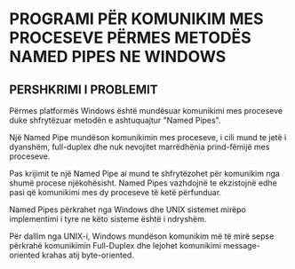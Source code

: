 # PROGRAMI PËR KOMUNIKIM MES PROCESEVE PËRMES METODËS NAMED PIPES NE WINDOWS

## PERSHKRIMI I PROBLEMIT


Përmes platformës Windows është mundësuar komunikimi mes proceseve duke shfrytëzuar metodën e ashtuquajtur &quot;Named Pipes&quot;.

Një Named Pipe mundëson komunikimin mes proceseve, i cili mund te jetë i dyanshëm, full-duplex dhe nuk nevojitet marrëdhënia prind-fëmijë mes proceseve.

Pas krijimit te një Named Pipe ai mund te shfrytëzohet për komunikim nga shumë procese njëkohësisht. Named Pipes vazhdojnë te ekzistojnë edhe pasi që komunikimi mes dy proceseve të ketë përfunduar.

Named Pipes përkrahet nga Windows dhe UNIX sistemet mirëpo implementimi i tyre ne këto sisteme është i ndryshëm.

Për dallim nga UNIX-i, Windows mundëson komunikim më të mirë sepse përkrahë komunikimin Full-Duplex dhe lejohet komunikimi message-oriented krahas atij byte-oriented.


